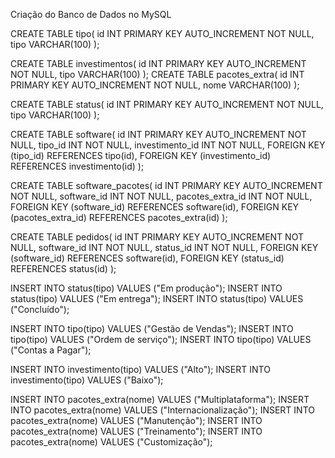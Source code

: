Criação do Banco de Dados no MySQL

CREATE TABLE tipo(
id INT PRIMARY KEY AUTO_INCREMENT NOT NULL,
tipo VARCHAR(100)
);

CREATE TABLE investimentos(
id INT PRIMARY KEY AUTO_INCREMENT NOT NULL,
tipo VARCHAR(100)
);
CREATE TABLE pacotes_extra(
id INT PRIMARY KEY AUTO_INCREMENT NOT NULL,
nome VARCHAR(100)
);

CREATE TABLE status(
id INT PRIMARY KEY AUTO_INCREMENT NOT NULL,
tipo VARCHAR(100)
);


CREATE TABLE software(
id INT PRIMARY KEY AUTO_INCREMENT NOT NULL,
tipo_id INT NOT NULL,
investimento_id INT NOT NULL,
FOREIGN KEY (tipo_id) REFERENCES tipo(id),
FOREIGN KEY (investimento_id) REFERENCES investimento(id)
);

CREATE TABLE software_pacotes(
id INT PRIMARY KEY AUTO_INCREMENT NOT NULL,
software_id INT NOT NULL,
pacotes_extra_id INT NOT NULL,
FOREIGN KEY (software_id) REFERENCES software(id),
FOREIGN KEY (pacotes_extra_id) REFERENCES pacotes_extra(id)
);

CREATE TABLE pedidos(
id INT PRIMARY KEY AUTO_INCREMENT NOT NULL,
software_id INT NOT NULL,
status_id INT NOT NULL,
FOREIGN KEY (software_id) REFERENCES software(id),
FOREIGN KEY (status_id) REFERENCES status(id)
);

INSERT INTO status(tipo) VALUES ("Em produção");
INSERT INTO status(tipo) VALUES ("Em entrega");
INSERT INTO status(tipo) VALUES ("Concluído");

INSERT INTO tipo(tipo) VALUES ("Gestão de Vendas");
INSERT INTO tipo(tipo) VALUES ("Ordem de serviço");
INSERT INTO tipo(tipo) VALUES ("Contas a Pagar");

INSERT INTO investimento(tipo) VALUES ("Alto");
INSERT INTO investimento(tipo) VALUES ("Baixo");

INSERT INTO pacotes_extra(nome) VALUES ("Multiplataforma");
INSERT INTO pacotes_extra(nome) VALUES ("Internacionalização");
INSERT INTO pacotes_extra(nome) VALUES ("Manutenção");
INSERT INTO pacotes_extra(nome) VALUES ("Treinamento");
INSERT INTO pacotes_extra(nome) VALUES ("Customização");

